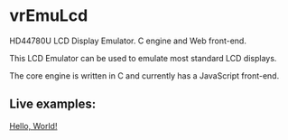 # vrEmuLcd
HD44780U LCD Display Emulator. C engine and Web front-end.

This LCD Emulator can be used to emulate most standard LCD displays.

The core engine is written in C and currently has a JavaScript front-end.

## Live examples:

[Hello, World!](https://visrealm.github.io/vrEmuLcd/examples/helloworld)
